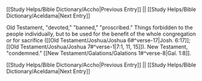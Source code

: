 [[Study Helps/Bible Dictionary/Accho|Previous Entry]]  ||  [[Study Helps/Bible Dictionary/Aceldama|Next Entry]]

 Old Testament, "devoted," "banned," "proscribed." Things forbidden to the people individually, but to be used for the benefit of the whole congregation or for sacrifice ([[Old Testament/Joshua/Joshua 6#^verse-17|Josh. 6:17]]; [[Old Testament/Joshua/Joshua 7#^verse-1|7:1, 11, 15]]). New Testament, "condemned." [[New Testament/Galations/Galations 1#^verse-8|Gal. 1:8]].

[[Study Helps/Bible Dictionary/Accho|Previous Entry]]  ||  [[Study Helps/Bible Dictionary/Aceldama|Next Entry]]